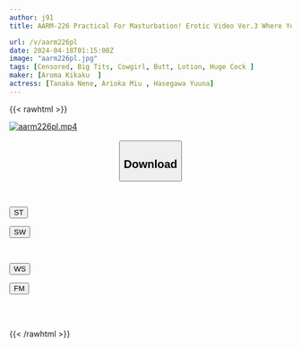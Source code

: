 ```yaml
---
author: j91
title: AARM-226 Practical For Masturbation! Erotic Video Ver.3 Where You Can Fully Enjoy The Slimy Pussy Being Fucked In A Close-up Position

url: /v/aarm226pl
date: 2024-04-18T01:15:00Z
image: "aarm226pl.jpg"
tags: [Censored, Big Tits, Cowgirl, Butt, Lotion, Huge Cock	]
maker: [Aroma Kikaku  ]
actress: [Tanaka Nene, Arioka Miu , Hasegawa Yuuna]
---
```



{{< rawhtml >}}

<div class="video" data-videoid="RyL9k1dY9BHdvaO">
    <a href="javascript:;">
        <img src="/v/aarm226pl/aarm226pl.jpg" width="WIDTH" height="HEIGHT" alt="aarm226pl.mp4" loading="lazy">
    </a>
</div>

<script type="text/javascript" src="https://j91.asia/asset/on-demand-st.js"></script>

<br>
  <link rel="stylesheet" href="https://j91.asia/asset/bs5.css">
  
  <center>
  <button class="btn btn-primary" type="button" data-bs-toggle="collapse" data-bs-target=".multi-collapse" aria-expanded="false" aria-controls="multiCollapseExample1 multiCollapseExample2"><h2>Download</h2></button></center>
</p>
<div class="row">
  <div class="col">
    <div class="collapse multi-collapse" id="multiCollapseExample1">
      <div class="card card-body">
	      	      <br>
<div class="buttons">  
<p><a href="https://streamtape.to/v/RyL9k1dY9BHdvaO" target="_blank"><button class="btn-hover color-3"><i class="fa fa-download"></i> ST</button></a></p>
<p><a href="https://asnwish.com/5wtdjd1zahkb" target="_blank"><button class="btn-hover color-2"><i class="fa fa-download"></i> SW</button></a></p></div>
    </div>
  </div>
</div>
  <div class="col">
    <div class="collapse multi-collapse" id="multiCollapseExample2">
      <div class="card card-body">
	      <br>
<div class="buttons">
<p><a href="https://wolfstream.tv/db85wd8l13f7"><button class="btn-hover color-9"><i class="fa fa-download"></i> WS</button></a></p>
<p><a href="https://filemoon.sx/d/yyoz4pv2f5hx"><button class="btn-hover color-8"><i class="fa fa-download"></i> FM</button></a></p></div>
<br><br>
      </div>
    </div>
  </div>
</div>

{{< /rawhtml >}}